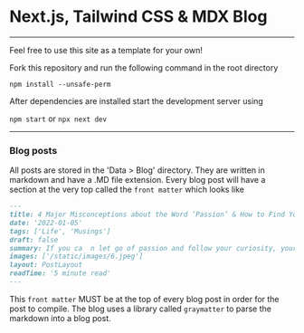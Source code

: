 # Next.js, Tailwind CSS & MDX Blog

---

Feel free to use this site as a template for your own!

Fork this repository and run the following command in the root directory

`npm install --unsafe-perm`

After dependencies are installed start the development server using

`npm start` or `npx next dev`

---

### Blog posts

All posts are stored in the 'Data > Blog' directory. They are written in markdown and have a .MD file extension. Every blog post will have a section at the very top called the `front matter` which looks like

```md
---
title: 4 Major Misconceptions about the Word ‘Passion’ & How to Find Yours
date: '2022-01-05'
tags: ['Life', 'Musings']
draft: false
summary: If you ca  n let go of passion and follow your curiosity, your curiosity just might lead you to your passion
images: ['/static/images/6.jpeg']
layout: PostLayout
readTime: '5 minute read'
---
```

This `front matter` MUST be at the top of every blog post in order for the post to compile. The blog uses a library called `graymatter` to parse the markdown into a blog post.
